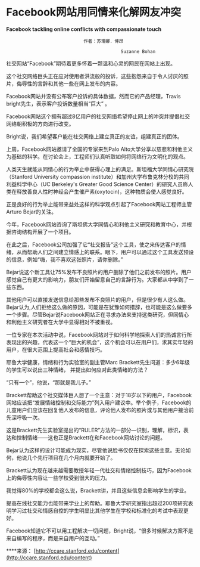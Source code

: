 # Facebook网站用同情来化解网友冲突

**Facebook tackling online conflicts with compassionate touch**

```text
                             作者：苏珊娜．博昂

                                           Suzanne Bohan
```

社交网站“Facebook”期待着更多怀着一颗温和心灵的网民在网站上出现。

这个社交网络巨头正在应对使用者洪流般的投诉，这些抱怨来自于令人讨厌的照片，侮辱性的言辞和其他一些在网上发布的内容。

Facebook网站并没有公布客户投诉的具体数据，然而它的产品经理，Travis bright先生，表示客户投诉数量相当“巨大” 。

Facebook网站这个拥有超过8亿用户的社交网络希望停止网上的冲突并提倡社交网络朝积极的方向进行改变。

Bright说，我们希望客户能在社交网络上建立真正的友谊，组建真正的团体。

上周，Facebook网站邀请了全国的专家来到Palo Alto大学分享以慈悲和利他主义为基础的科学。在讨论会上，工程师们认真听取如何将网络行为文明化的观点。

人类天生就能从同情心的行为举止中获得心理上的满足。斯坦福大学同情心研究院（Stanford University compassion institute）和加州大学布鲁克林分校的共同利益科学中心（UC Berkeley's Greater Good Science Center）的研究人员称人类在释放善良人性时神经会产生催产素\(oxytocin\)，这种物质会使人感觉良好。

正是良好的行为举止能带来益处这样的科学观点引起了Facebook网站工程师主管Arturo Bejar的关注。

今年，Facebook网站咨询了斯坦佛大学同情心和利他主义研究和教育中心，并根据咨询结构开展了一个项目。

在此之后，Facebook公司加强了它“社交报告”这个工具，使之来传达客户的情绪，从而帮助人们之间建立情感上的联系。眼下，用户可以通过这个工具发送预设的信息，例如“嗨，我不喜欢这张照片，请你删除。”

Bejar说这个新工具让75%发布不良照片的用户删除了他们之前发布的照片。用户感觉自己有更大的影响力，朋友们开始留意自己的言辞行为。大家都从中学到了一些东西。

其他用户可以直接发送信息给那些发布不良照片的用户，但是很少有人这么做。Bejar认为,人们拒绝这么做的原因，可能是在犹豫如何措辞，也可能是这么做要多一个步骤。尽管Bejar说Facebook网站正在寻求办法来支持这类研究，但同情心和利他主义研究者在大学中显得相对不被重视。

一位专家在本次活动中说，Facebook网站对于如何科学地探索人们的热诚言行所表现出的兴趣，代表这一个“巨大的机会”，这个机会可以在用户们，求其实年轻的用户，在很大范围上提高社会和感情技巧。

耶鲁大学健康，情绪和行为实验室的副主管Marc Brackett先生问道：多少6年级的学生可以说出三种情绪， 并提出如何应对此类情绪的方法？

“只有一个”，他说，“那就是我儿子。”

Brackett帮助这个社交媒体巨人想了一个主意：对于18岁以下的用户，Facebook网站应该把“发展情绪控制和交际能力”列入用户建议中。举个例子，Facebook的儿童用户们应该在回复他人发布的信息，评论他人发布的照片或与其他用户接洽前先深呼吸一次。

这是Brackett先生实验室提出的“RULER”方法的一部分—识别，理解，标识，表达和控制情绪——这也正是Brackett在和Facebook网站讨论的问题。

Bejar认为这样的设计可能成为现实，尽管他说脸书仅仅在探索这些主意。无论如何，他说几个先行项目在几个月内就要开始了。

Brackett认为现在越来越需要教授年轻一代社交和情绪控制技巧，因为Facebook上的侮辱性内容让一些学校受到很大的压力。

我觉得80%的学校都会这么说，Brackett讲，并且这些信息会影响学生的学业。

提高在线社交能力也能带来学业上的帮助。耶鲁大学研究室指出超过200项研究表明学习过社交和情感自控的学生明显比其他学生在学校和标准化的考试中表现更好。

Facebook知道它不可以用工程解决一切问题，Bright说，“很多时候解决方案不是来自编写的程序，而是来自用户的互动。”

 ****来源： [http://ccare.stanford.edu/content](http://ccare.stanford.edu/content)

